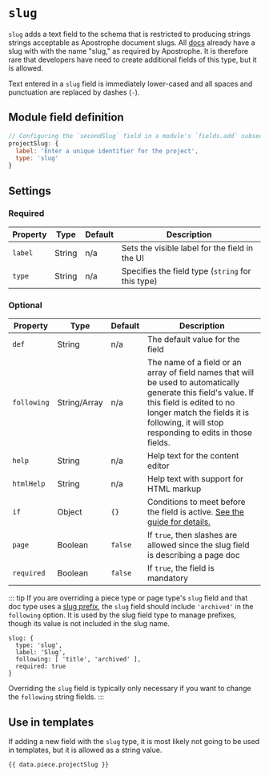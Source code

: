 # `slug`

`slug` adds a text field to the schema that is restricted to producing strings strings acceptable as Apostrophe document slugs. All [docs](/reference/glossary.md#doc) already have a slug with with the name "slug," as required by Apostrophe. It is therefore rare that developers have need to create additional fields of this type, but it is allowed.

Text entered in a `slug` field is immediately lower-cased and all spaces and punctuation are replaced by dashes (`-`).

## Module field definition

```javascript
// Configuring the `secondSlug` field in a module's `fields.add` subsection:
projectSlug: {
  label: 'Enter a unique identifier for the project',
  type: 'slug'
}
```

## Settings

### Required

|  Property | Type   | Default | Description |
|-----------|-----------|-----------|-----------|
|`label` | String | n/a | Sets the visible label for the field in the UI |
|`type` | String | n/a | Specifies the field type (`string` for this type) |

### Optional

|  Property | Type   | Default | Description |
|-----------|-----------|-----------|-----------|
|`def` | String | n/a | The default value for the field |
|`following` | String/Array | n/a | The name of a field or an array of field names that will be used to automatically generate this field's value. If this field is edited to no longer match the fields it is following, it will stop responding to edits in those fields. |
|`help` | String | n/a | Help text for the content editor |
|`htmlHelp` | String | n/a | Help text with support for HTML markup |
|`if` | Object | `{}` | Conditions to meet before the field is active. [See the guide for details.](/guide/conditional-fields) |
|`page` | Boolean | `false` | If `true`, then slashes are allowed since the slug field is describing a page doc |
|`required` | Boolean | `false` | If `true`, the field is mandatory |

<!-- TODO: 2.x options not yet available -->
<!-- |contextual | Boolean | false | If `true`, it will prevent the field from appearing in the editor modal | -->
<!-- |pattern | String | | Regular expression to validate entries |
|patternErrorMessage | String | | Error message to display if `pattern` does not match | -->
<!-- |readOnly | Boolean | false | If `true`, prevents the user from editing the field value | -->

::: tip
If you are overriding a piece type or page type's `slug` field and that doc type uses a [slug prefix](/reference/module-api/module-options.md#slugprefix), the `slug` field should include `'archived'` in the `following` option. It is used by the slug field type to manage prefixes, though its value is not included in the slug name.

```
slug: {
  type: 'slug',
  label: 'Slug',
  following: [ 'title', 'archived' ],
  required: true
}
```

Overriding the `slug` field is typically only necessary if you want to change the `following` string fields.
:::

## Use in templates

If adding a new field with the `slug` type, it is most likely not going to be used in templates, but it is allowed as a string value.

```django
{{ data.piece.projectSlug }}
```